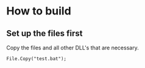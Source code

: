 # How to build

## Set up the files first
Copy the files and all other DLL's that are necessary.
```charp
File.Copy("test.bat");
```